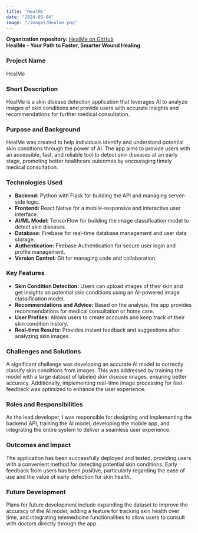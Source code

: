```yaml
---
title: "HealMe"
date: "2024-05-04"
image: "/images/Healme.png"
---
```


<!-- @format -->

**Organization repository:** [HealMe on GitHub](https://github.com/healme-app)  
**HealMe - Your Path to Faster, Smarter Wound Healing**

### Project Name

HealMe

### Short Description

HealMe is a skin disease detection application that leverages AI to analyze images of skin conditions and provide users with accurate insights and recommendations for further medical consultation.

### Purpose and Background

HealMe was created to help individuals identify and understand potential skin conditions through the power of AI. The app aims to provide users with an accessible, fast, and reliable tool to detect skin diseases at an early stage, promoting better healthcare outcomes by encouraging timely medical consultation.

### Technologies Used

- **Backend:** Python with Flask for building the API and managing server-side logic.
- **Frontend:** React Native for a mobile-responsive and interactive user interface.
- **AI/ML Model:** TensorFlow for building the image classification model to detect skin diseases.
- **Database:** Firebase for real-time database management and user data storage.
- **Authentication:** Firebase Authentication for secure user login and profile management.
- **Version Control:** Git for managing code and collaboration.

### Key Features

- **Skin Condition Detection:** Users can upload images of their skin and get insights on potential skin conditions using an AI-powered image classification model.
- **Recommendations and Advice:** Based on the analysis, the app provides recommendations for medical consultation or home care.
- **User Profiles:** Allows users to create accounts and keep track of their skin condition history.
- **Real-time Results:** Provides instant feedback and suggestions after analyzing skin images.

### Challenges and Solutions

A significant challenge was developing an accurate AI model to correctly classify skin conditions from images. This was addressed by training the model with a large dataset of labeled skin disease images, ensuring better accuracy. Additionally, implementing real-time image processing for fast feedback was optimized to enhance the user experience.

### Roles and Responsibilities

As the lead developer, I was responsible for designing and implementing the backend API, training the AI model, developing the mobile app, and integrating the entire system to deliver a seamless user experience.

### Outcomes and Impact

The application has been successfully deployed and tested, providing users with a convenient method for detecting potential skin conditions. Early feedback from users has been positive, particularly regarding the ease of use and the value of early detection for skin health.

### Future Development

Plans for future development include expanding the dataset to improve the accuracy of the AI model, adding a feature for tracking skin health over time, and integrating telemedicine functionalities to allow users to consult with doctors directly through the app.
